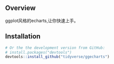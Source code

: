 
<!-- README.md is generated from README.Rmd. Please edit that file -->
Overview
--------

ggplot风格的echarts,让你快速上手。

Installation
------------

``` r
# Or the the development version from GitHub:
# install.packages("devtools")
devtools::install_github("tidyverse/ggecharts")
```
